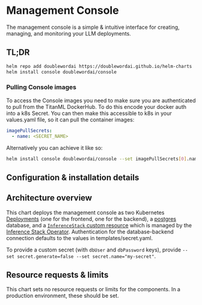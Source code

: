 # Management Console

The management console is a simple & intuitive interface for creating, managing, and monitoring your LLM deployments.

## TL;DR

```bash
helm repo add doublewordai https://doublewordai.github.io/helm-charts
helm install console doublewordai/console
```

### Pulling Console images

To access the Console images you need to make sure you are authenticated to pull from the TitanML DockerHub. To do this encode your docker auth into a k8s Secret. You can then make this accessible to k8s in your values.yaml file, so it can pull the container images:

```yaml
imagePullSecrets:
  - name: <SECRET_NAME>
```

Alternatively you can achieve it like so:

```bash
helm install console doublewordai/console --set imagePullSecrets[0].name=<SECRET_NAME>
```

## Configuration & installation details

## Architecture overview

This chart deploys the management console as two Kubernetes [Deployments](https://kubernetes.io/docs/concepts/workloads/controllers/deployment/) (one for the frontend, one for the backend), a [postgres](https://www.postgresql.org/) database, and a [`InferenceStack` custom resource](https://github.com/doublewordai/helm-charts/charts/inference-stack) which is managed by the [Inference Stack Operator](./../../operator-lifecycle-manager/README.md).
Authentication for the database-backend connection defaults to the values in templates/secret.yaml.

To provide a custom secret (with `dbUser` and `dbPassword` keys), provide `--set secret.generate=false --set secret.name="my-secret"`.

## Resource requests & limits

This chart sets no resource requests or limits for the components.
In a production environment, these should be set.
